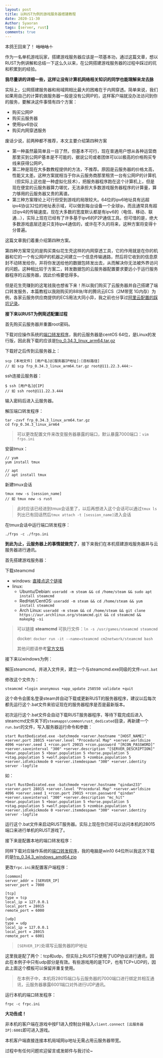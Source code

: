 ```yaml
---
layout: post
title: 以RUST为例的游戏服务器搭建教程
date: 2020-11-30
Author: Syaoran
tags: [server, rust]
comments: true
---
```


本鸽王回来了！ ~~咕咕咕！~~

作为一名单机游戏玩家，搭建游戏服务器应该是一项基本功，通过这篇文章，想以RUST为例讲解和总结一下这么久以来，在公网搭建游戏服务器的过程中踩过的坑和积累到的经验。

**我尽量讲的详细一些，这样让没有计算机网络相关知识的同学也能理解来龙去脉**

实际上，公网搭建服务器和局域网相比最大的困难在于内网穿透。简单来说，我们如果用自己的计算机做服务器一般是没有公网IP的，这样客户端就没办法访问到你的服务，要解决这件事情有四个方案：

- 购买公网IP
- 购买云服务器
- 使用ipv6协议
- 购买内网穿透服务

废话少说，前两种都不推荐，本文主要介绍第四种方案

- 第一种虽然最简单且一目了然，但基本不可行，现在普通用户想从各种运营商那里买到公网IP基本是不可能的，据说公司或者团体可以以极高的价格购买专线来获得公网IP。
- 第二种是现在大多数教程提供的方法，不推荐。原因是云服务器的价格太高，性能又太差。这种方案就相当于你从云服务商那里租赁一台有公网IP的计算机（但实际上这也是一种虚拟化技术），把服务器程序跑在这个计算机上，但是现在便宜的云服务器算力堪忧，无法承担大多数游戏服务器程序的计算量，算力够用的云服务器又贵的离谱。
- 第三种方案理论上可行但受到游戏的局限较大。64位的ipv6地址具有远超ipv4协议32位的地址表示域，可以做到每台设备一个全球ip，而且通常具有超过ipv4的传输速度。现在大多数的宽度默认都是有ipv6的（电信、移动、联通...），实际上现在已经有了许多基于ipv6的P2P通信工具。但可惜的是，绝大多数游戏底层还是只支持ipv4通信的，或许在不久的将来，这种方案将变得十分普遍。

这篇文章我们着重介绍第四种方案。

第四种方案常见的是购买类似花生壳这样的内网穿透工具，它的作用就是在你的机器和它的一个有公网IP的机器之间建立一个信息传输通路，然后将它收到的信息原封不动转发给你，并将你发送给他的数据包转发出去，从而解决你无法被外界访问的问题。这种相比较于方案二，转发数据包的云服务器配置要求要远小于运行服务器程序的云服务器，因此价格要低得多。

但是花生壳赚到的这笔钱我也想省下来！所以我们购买了云服务器并自己搭建了端口转发服务，本篇教程以我刚购买的88块/年的腾讯云ECS（2M带宽 1G内存）为例，各家云服务供应商提供的ECS用法大同小异，我之前也分享过[阿里云配置的踩坑记录](https://crazysyaoran.github.io/blog/aliyun/)。

**接下来以RUST为例简述配置过程**

首先购买云服务器并重置root密码。

下载对应操作系统的[端口转发程序](https://github.com/fatedier/frp/releases)，我的云服务器是centOS 64位，是Linux的发行版，因此我下载的应该是[frp_0.34.3_linux_arm64.tar.gz](https://github.com/fatedier/frp/releases/download/v0.34.3/frp_0.34.3_linux_arm64.tar.gz)

下载好之后传到云服务器上：

```
scp [本地文件] [用户名]@[服务器IP地址]:[目标路径]
// 如 scp frp_0.34.3_linux_arm64.tar.gz root@111.22.3.444:~
```

ssh连接云服务器：

```
$ ssh [用户名]@[IP]
// 如 ssh root@111.22.3.444
```

输入密码后进入云服务器。

解压端口转发程序：

```
tar -zxvf frp_0.34.3_linux_arm64.tar.gz
cd frp_0.34.3_linux_arm64
```

>  可以更改配置文件来改变服务器暴露的端口，默认暴露7000端口：`vim frps.ini`

安装tmux：

```
// yum
yum install tmux

// apt
// apt install tmux
```

新建tmux会话

```
tmux new -s [session_name]
// 如 tmux new -s rust
```

> 此时应该已经进到tmux会话里了，以后再想进入这个会话可以通过`tmux ls` 列出已有回话然后`tmux attach -t [session_name]`进入会话

在tmux会话中运行端口转发程序：

```
./frps -c ./frps.ini
```

**到此为止，云服务器上的事情就做完了**，接下来我们在本机搭建游戏服务器并与云服务器进行通讯。

首先搭建游戏服务器：

下载steamcmd

- windows: [直接点这个链接](https://steamcdn-a.akamaihd.net/client/installer/steamcmd.zip)
- linux: 
  - Ubuntu/Debian: `useradd -m steam && cd /home/steam && sudo apt install steamcmd`
  - RedHat/CentOS: `useradd -m steam && cd /home/steam && yum install steamcmd`
  - Arch Linux: `useradd -m steam && cd /home/steam && git clone https://aur.archlinux.org/steamcmd.git && cd steamcmd && makepkg -si`

> 可以链接 **steamcmd** 可执行文件：`ln -s /usr/games/steamcmd steamcmd`
>
> docker: `docker run -it --name=steamcmd cm2network/steamcmd bash`
>
> 其他问题请参考[官方文档](https://developer.valvesoftware.com/wiki/SteamCMD)

接下来以windows为例：

解压steamcmd，并进入文件夹，建立一个与steamcmd.exe同级的文件`rust.bat`

修改这个文件为：

```
steamcmd +login anonymous +app_update 258550 validate +quit
```

这个命令会匿名登录steam并自动下载或更新RUST的服务器程序，建议以后每次都先运行这个.bat文件来验证现在的服务器程序是否是最新版本。

初次运行这个.bat文件会自动下载RUST服务器程序，等待下载完成后进入steamcmd文件夹下的`steamapps\common\rust_dedicated`目录，再新建一个`run.bat`的文件，写入服务器运行命令和参数：

```
start RustDedicated.exe -batchmode +server.hostname "[HOST_NAME]" +server.port 28015 +server.level "Procedural Map" +server.worldsize 4096 +server.seed 1 +rcon.port 29015 +rcon.password "[RCON_PASSWORD]" +server.saveinterval "300" +server.description "[SERVER_DESCRIPTION]" +bear.population 5 +boar.population 5 +horse.population 5 +stag.population 5 +wolf.population 5 +zombie.population 5 +server.idlekickmode 0 +server.itemdespawn "300" +server.identity server -logfile
```

如：

```
start RustDedicated.exe -batchmode +server.hostname "qindan233" +server.port 28015 +server.level "Procedural Map" +server.worldsize 4096 +server.seed 1 +rcon.port 29015 +rcon.password "qindan" +server.saveinterval "300" +server.description "mc_hit" +bear.population 5 +boar.population 5 +horse.population 5 +stag.population 5 +wolf.population 5 +zombie.population 5 +server.idlekickmode 0 +server.itemdespawn "300" +server.identity server -logfile
```

运行这个.bat文件来启动RUST服务器。实际上现在你已经可以访问本机的28015端口来进行单机的RUST游戏了。

接下来是配置本地的端口转发程序：

同样下载对应操作系统的[端口转发程序](https://github.com/fatedier/frp/releases)，我的电脑是win10 64位所以我这次下载的是[frp_0.34.3_windows_amd64.zip](https://github.com/fatedier/frp/releases/download/v0.34.3/frp_0.34.3_windows_amd64.zip)

更改`frpc.ini`来配置客户端程序：

```
[common]
server_addr = [SERVER_IP] 
server_port = 7000

[tcp]
type = tcp
local_ip = 127.0.0.1
local_port = 28015
remote_port = 6000

[udp]
type = udp
local_ip = 127.0.0.1
local_port = 28015
remote_port = 6001
```

> `[SERVER_IP]`处填写云服务器的IP地址

这里我是配了两个：tcp和udp，但实际上RUST只使用了UDP协议进行通讯，因此在本例子中只有udp部分是有效。有些游戏用的是TCP，也有TCP+UDP的，因此上面这个模板可以保留并重复使用。

> 在本例子中，本机将28015端口与云服务器的7000端口进行绑定并相互通讯，云服务器暴露6001端口对外进行UDP通讯。

运行本机的端口转发程序：

```
frpc -c frpc.ini
```

**大功告成！**

非本机的客户端在游戏中按F1进入控制台并输入`client.connect [云服务器IP]:6001`即可进入游戏。

本机客户端直接连接本机局域网ip地址无需占用云服务器带宽。

过程中有任何问题欢迎留言或发邮件与我讨论~




















